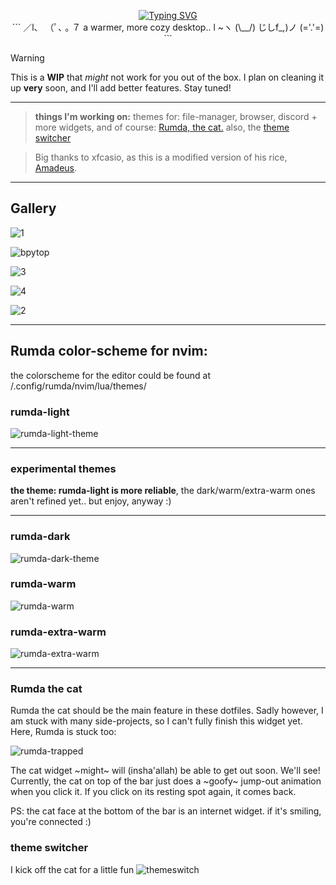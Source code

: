 
<p align="center">
<a href="https://git.io/typing-svg"><img src="https://readme-typing-svg.demolab.com?font=Silkscreen&size=75&duration=4000&pause=1500&color=9F684C&background=E4C198&center=true&vCenter=true&width=567&height=150&lines=RUMDA" alt="Typing SVG" /></a>
<br/>
        <!-- <img src="https://img.shields.io/badge/HYPRLAND%20-%20WM?style=for-the-badge&label=WM&labelColor=%236F4732&color=%23D1AB86" /> -->
        <!-- <img src="https://img.shields.io/badge/QUICKSHELL%20-%20BAR?style=for-the-badge&label=BAR&labelColor=%236F4732&color=%23E4C198" /> -->
        <!-- <img src="https://img.shields.io/badge/NEOVIM%20-%20NEOVIM?style=for-the-badge&label=EDITOR&labelColor=%236F4732&color=%23AF8C65"/> -->
        <!-- <img src="https://img.shields.io/badge/ZSH%20-%20SHELL?style=for-the-badge&label=SHELL&labelColor=%236F4732&color=%23DAB08B"/> <br> -->
        <!---->
```
   ／l、               
 （ﾟ､ ｡ ７                      a warmer, more cozy desktop..   
   l  ~ヽ                                                                     (\__/)
   じしf_,)ノ                                                                 (='.'=) 
```
</p>


> [!WARNING]
> This is a **WIP** that *might* not work for you out of the box. I plan on cleaning it up **very** soon, and I'll add better features. Stay tuned!

---


> **things I'm working on:** themes for: file-manager, browser, discord + more widgets, and of course: [Rumda, the cat.](#rumda-the-cat)
> also, the [theme switcher](#theme-switcher)


>  Big thanks to xfcasio, as this is a modified version of his rice, [Amadeus](https://github.com/xfcasio/amadeus/). 

---


## Gallery
![1](pictures/1.png)


![bpytop](pictures/bpytop.png)


![3](pictures/3.png)


![4](pictures/4.png)


![2](pictures/2.png)



---


## Rumda color-scheme for nvim:
the colorscheme for the editor could be found at /.config/rumda/nvim/lua/themes/



### rumda-light
![rumda-light-theme](pictures/rl1.png)


---


### experimental themes


**the theme: rumda-light is more reliable**, the dark/warm/extra-warm ones aren't refined yet.. but enjoy, anyway :)


---



### rumda-dark
![rumda-dark-theme](pictures/rd.png)


### rumda-warm
![rumda-warm](pictures/rw.png)


### rumda-extra-warm
![rumda-extra-warm](pictures/rew.png)


---

### Rumda the cat

Rumda the cat should be the main feature in these dotfiles. Sadly however, I am stuck with many side-projects, so I can't fully finish this widget yet. Here, Rumda is stuck too:

![rumda-trapped](pictures/RumdaIsTrapped.gif)

The cat widget ~might~ will (insha'allah) be able to get out soon. We'll see! 
Currently, the cat on top of the bar just does a ~goofy~ jump-out animation when you click it. If you click on its resting spot again, it comes back.

PS: the cat face at the bottom of the bar is an internet widget. if it's smiling, you're connected :)


### theme switcher
I kick off the cat for a little fun
![themeswitch](/pictures/themeswitch.gif)
